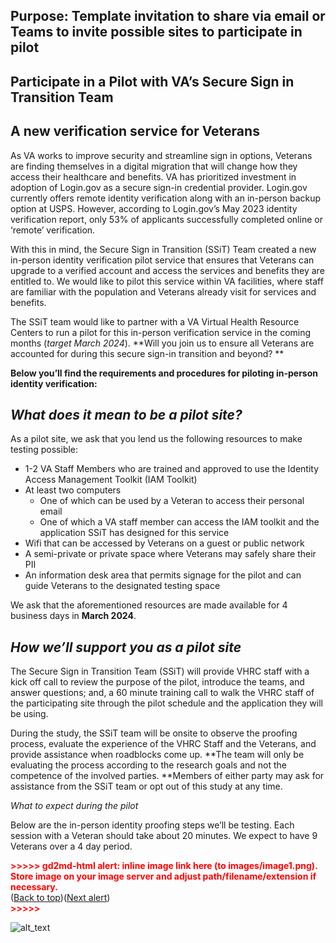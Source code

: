 

## Purpose: Template invitation to share via email or Teams to invite possible sites to participate in pilot


## **Participate in a Pilot with VA’s Secure Sign in Transition Team**


## **A new verification service for Veterans**

As VA works to improve security and streamline sign in options, Veterans are finding themselves in a digital migration that will change how they access their healthcare and benefits. VA has prioritized investment in adoption of Login.gov as a secure sign-in credential provider. Login.gov currently offers remote identity verification along with an in-person backup option at USPS. However, according to Login.gov’s May 2023 identity verification report, only 53% of applicants successfully completed online or ‘remote’ verification.

With this in mind, the Secure Sign in Transition (SSiT) Team created a new in-person identity verification pilot service that ensures that Veterans can upgrade to a verified account and access the services and benefits they are entitled to. We would like to pilot this service within VA facilities, where staff are familiar with the population and Veterans already visit for services and benefits. 

The SSiT team would like to partner with a VA Virtual Health Resource Centers to run a pilot for this in-person verification service in the coming months (_target March 2024_). **Will you join us to ensure all Veterans are accounted for during this secure sign-in transition and beyond? **

**Below you’ll find the requirements and procedures for piloting in-person identity verification:**


## _What does it mean to be a pilot site?_

As a pilot site, we ask that you lend us the following resources to make testing possible:



* 1-2 VA Staff Members who are trained and approved to use the Identity Access Management Toolkit (IAM Toolkit)
* At least two computers
    * One of which can be used by a Veteran to access their personal email
    * One of which a VA staff member can access the IAM toolkit and the application SSiT has designed for this service
* Wifi that can be accessed by Veterans on a guest or public network
* A semi-private or private space where Veterans may safely share their PII 
* An information desk area that permits signage for the pilot and can guide Veterans to the designated testing space

We ask that the aforementioned resources are made available for 4 business days in **March 2024**. 


## _How we’ll support you as a pilot site_

The Secure Sign in Transition Team (SSiT) will provide VHRC staff with a kick off call to review the purpose of the pilot, introduce the teams, and answer questions; and, a 60 minute training call to walk the VHRC staff of the participating site through the pilot schedule and the application they will be using.

During the study, the SSiT team will be onsite to observe the proofing process, evaluate the experience of the VHRC Staff and the Veterans, and provide assistance when roadblocks come up. **The team will only be evaluating the process according to the research goals and not the competence of the involved parties. **Members of either party may ask for assistance from the SSiT team or opt out of this study at any time.

_What to expect during the pilot_

Below are the in-person identity proofing steps we’ll be testing. Each session with a Veteran should take about 20 minutes. We expect to have 9 Veterans over a 4 day period.



<p id="gdcalert1" ><span style="color: red; font-weight: bold">>>>>>  gd2md-html alert: inline image link here (to images/image1.png). Store image on your image server and adjust path/filename/extension if necessary. </span><br>(<a href="#">Back to top</a>)(<a href="#gdcalert2">Next alert</a>)<br><span style="color: red; font-weight: bold">>>>>> </span></p>


![alt_text](images/image1.png "image_tooltip")

